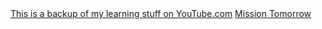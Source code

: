 <!DOCTYPE html>
<head>
    <a href="https://www.youtube.com/watch?v=ArTVfdHOB-M&t=619s">This is a backup of my learning stuff on YouTube.com</a>
    <a href="https://www.youtube.com/watch?v=bFvfqUMjvsA">Mission Tomorrow</a>
</head>